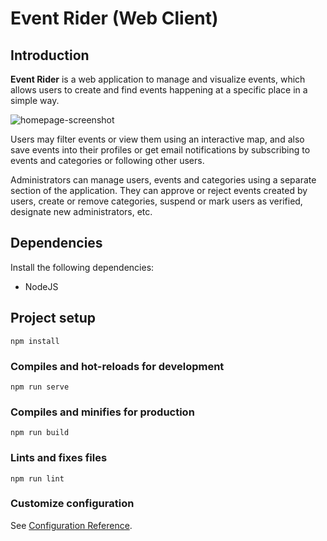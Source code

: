# Event Rider (Web Client)

## Introduction
**Event Rider** is a web application to manage and visualize events, which allows
users to create and find events happening at a specific place in a simple way.

![homepage-screenshot](https://github.com/cristiancfm/tfg-client/assets/72354794/5f689a02-022c-4e89-a148-d2f77647dd8d)

Users may filter events or view them using an interactive map, and also save events 
into their profiles or get email notifications by subscribing to events and categories or 
following other users.

Administrators can manage users, events and categories using a separate section of the 
application. They can approve or reject events created by users, create or remove
categories, suspend or mark users as verified, designate new administrators, etc.

## Dependencies
Install the following dependencies:
- NodeJS

## Project setup
```
npm install
```

### Compiles and hot-reloads for development
```
npm run serve
```

### Compiles and minifies for production
```
npm run build
```

### Lints and fixes files
```
npm run lint
```

### Customize configuration
See [Configuration Reference](https://cli.vuejs.org/config/).
